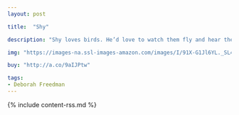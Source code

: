 ```yaml
---
layout: post

title:  "Shy"

description: "Shy loves birds. He’d love to watch them fly and hear them sing, but he’s only ever read about them in books…until a real bird comes along. He’s dying to meet her, but there’s just one problem: Shy is, well, shy—so shy, in fact, that he’s afraid to leave the gutter of the book.  Can Shy overcome his fears and venture out onto the page?"

img: "https://images-na.ssl-images-amazon.com/images/I/91X-G1Jl6YL._SL480_.jpg"

buy: "http://a.co/9aIJPtw"

tags:
- Deborah Freedman
---
```


{% include content-rss.md %}